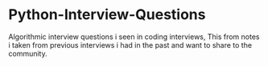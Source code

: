 # Python-Interview-Questions
Algorithmic interview questions i seen in coding interviews, This from notes i taken from previous interviews i had in the past and want to share to the community. 
